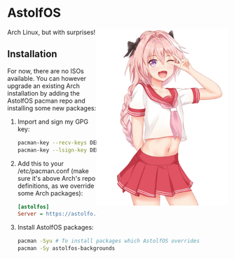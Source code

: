 # AstolfOS

<img src="astolfos-logo.png" width="300" align="right">

Arch Linux, but with surprises!

## Installation

For now, there are no ISOs available. You can however upgrade an existing Arch installation by adding the AstolfOS pacman repo and installing some new packages:

1. Import and sign my GPG key:

   ```bash
   pacman-key --recv-keys DED5EC74298A5DBAE86C6E13ACC6088154D0F6C7
   pacman-key --lsign-key DED5EC74298A5DBAE86C6E13ACC6088154D0F6C7
   ```

2. Add this to your /etc/pacman.conf (make sure it's above Arch's repo definitions, as we override some Arch packages):

   ```ini
   [astolfos]
   Server = https://astolfo.laurinneff.ch/repo/$arch
   ```

3. Install AstolfOS packages:
   ```bash
   pacman -Syu # To install packages which AstolfOS overrides
   pacman -Sy astolfos-backgrounds
   ```

